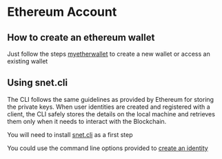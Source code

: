 # Ethereum Account

## How to create an ethereum wallet
Just follow the steps [myetherwallet](https://www.myetherwallet.com/) to create a new wallet or access an existing wallet

## Using snet.сli 
The CLI follows the same guidelines as provided by Ethereum for storing the private keys. When user identities are created and registered with a client, the CLI safely stores the details on the local machine and retrieves them only when it needs to interact with the Blockchain.

You will need to install [snet.cli](https://github.com/singnet/snet-cli) as a first step

You could use the command line options provided to [create an identity](http://snet-cli-docs.singularitynet.io/identity.html#create)